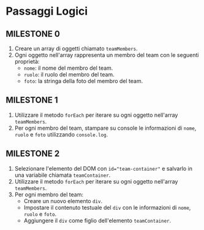 # Passaggi Logici

## MILESTONE 0
1. Creare un array di oggetti chiamato `teamMembers`.
2. Ogni oggetto nell'array rappresenta un membro del team con le seguenti proprietà:
   - `nome`: il nome del membro del team.
   - `ruolo`: il ruolo del membro del team.
   - `foto`: la stringa della foto del membro del team.

## MILESTONE 1
1. Utilizzare il metodo `forEach` per iterare su ogni oggetto nell'array `teamMembers`.
2. Per ogni membro del team, stampare su console le informazioni di `nome`, `ruolo` e `foto` utilizzando `console.log`.

## MILESTONE 2
1. Selezionare l'elemento del DOM con `id="team-container"` e salvarlo in una variabile chiamata `teamContainer`.
2. Utilizzare il metodo `forEach` per iterare su ogni oggetto nell'array `teamMembers`.
3. Per ogni membro del team:
   - Creare un nuovo elemento `div`.
   - Impostare il contenuto testuale del `div` con le informazioni di `nome`, `ruolo` e `foto`.
   - Aggiungere il `div` come figlio dell'elemento `teamContainer`.
